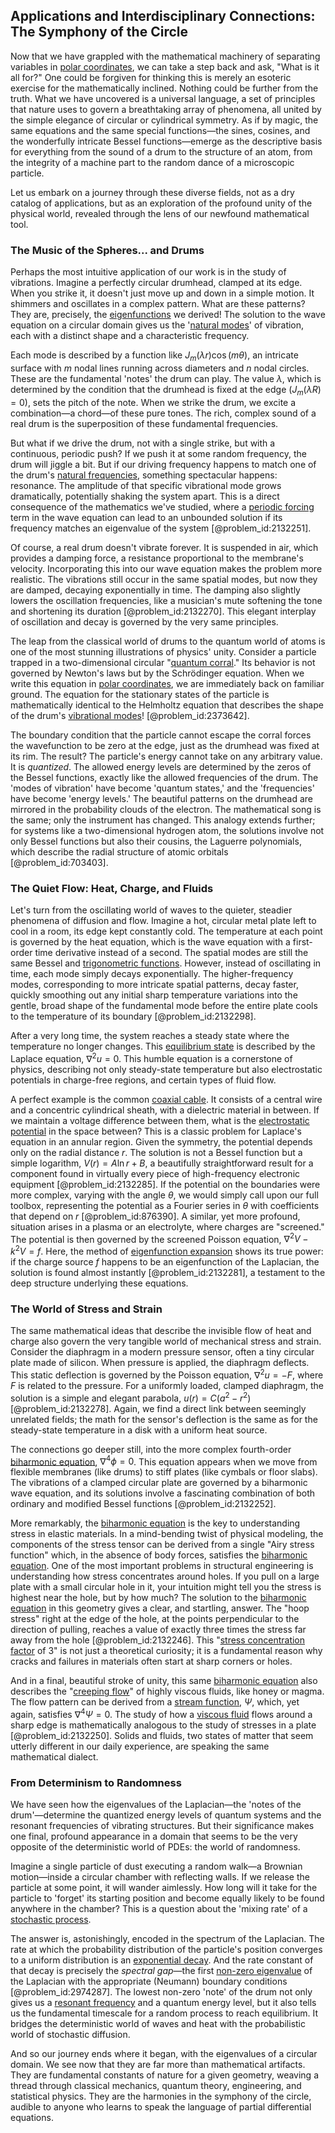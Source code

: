 ## Applications and Interdisciplinary Connections: The Symphony of the Circle

Now that we have grappled with the mathematical machinery of separating variables in [polar coordinates](@article_id:158931), we can take a step back and ask, "What is it all for?" One could be forgiven for thinking this is merely an esoteric exercise for the mathematically inclined. Nothing could be further from the truth. What we have uncovered is a universal language, a set of principles that nature uses to govern a breathtaking array of phenomena, all united by the simple elegance of circular or cylindrical symmetry. As if by magic, the same equations and the same special functions—the sines, cosines, and the wonderfully intricate Bessel functions—emerge as the descriptive basis for everything from the sound of a drum to the structure of an atom, from the integrity of a machine part to the random dance of a microscopic particle.

Let us embark on a journey through these diverse fields, not as a dry catalog of applications, but as an exploration of the profound unity of the physical world, revealed through the lens of our newfound mathematical tool.

### The Music of the Spheres... and Drums

Perhaps the most intuitive application of our work is in the study of vibrations. Imagine a perfectly circular drumhead, clamped at its edge. When you strike it, it doesn't just move up and down in a simple motion. It shimmers and oscillates in a complex pattern. What are these patterns? They are, precisely, the [eigenfunctions](@article_id:154211) we derived! The solution to the wave equation on a circular domain gives us the '[natural modes](@article_id:276512)' of vibration, each with a distinct shape and a characteristic frequency.

Each mode is described by a function like $J_m(\lambda r) \cos(m\theta)$, an intricate surface with $m$ nodal lines running across diameters and $n$ nodal circles. These are the fundamental 'notes' the drum can play. The value $\lambda$, which is determined by the condition that the drumhead is fixed at the edge ($J_m(\lambda R)=0$), sets the pitch of the note. When we strike the drum, we excite a combination—a chord—of these pure tones. The rich, complex sound of a real drum is the superposition of these fundamental frequencies.

But what if we drive the drum, not with a single strike, but with a continuous, periodic push? If we push it at some random frequency, the drum will jiggle a bit. But if our driving frequency happens to match one of the drum's [natural frequencies](@article_id:173978), something spectacular happens: resonance. The amplitude of that specific vibrational mode grows dramatically, potentially shaking the system apart. This is a direct consequence of the mathematics we've studied, where a [periodic forcing](@article_id:263716) term in the wave equation can lead to an unbounded solution if its frequency matches an eigenvalue of the system [@problem_id:2132251].

Of course, a real drum doesn't vibrate forever. It is suspended in air, which provides a damping force, a resistance proportional to the membrane's velocity. Incorporating this into our wave equation makes the problem more realistic. The vibrations still occur in the same spatial modes, but now they are damped, decaying exponentially in time. The damping also slightly lowers the oscillation frequencies, like a musician's mute softening the tone and shortening its duration [@problem_id:2132270]. This elegant interplay of oscillation and decay is governed by the very same principles.

The leap from the classical world of drums to the quantum world of atoms is one of the most stunning illustrations of physics' unity. Consider a particle trapped in a two-dimensional circular "[quantum corral](@article_id:267922)." Its behavior is not governed by Newton's laws but by the Schrödinger equation. When we write this equation in [polar coordinates](@article_id:158931), we are immediately back on familiar ground. The equation for the stationary states of the particle is mathematically identical to the Helmholtz equation that describes the shape of the drum's [vibrational modes](@article_id:137394)! [@problem_id:2373642].

The boundary condition that the particle cannot escape the corral forces the wavefunction to be zero at the edge, just as the drumhead was fixed at its rim. The result? The particle's energy cannot take on any arbitrary value. It is *quantized*. The allowed energy levels are determined by the zeros of the Bessel functions, exactly like the allowed frequencies of the drum. The 'modes of vibration' have become 'quantum states,' and the 'frequencies' have become 'energy levels.' The beautiful patterns on the drumhead are mirrored in the probability clouds of the electron. The mathematical song is the same; only the instrument has changed. This analogy extends further; for systems like a two-dimensional hydrogen atom, the solutions involve not only Bessel functions but also their cousins, the Laguerre polynomials, which describe the radial structure of atomic orbitals [@problem_id:703403].

### The Quiet Flow: Heat, Charge, and Fluids

Let's turn from the oscillating world of waves to the quieter, steadier phenomena of diffusion and flow. Imagine a hot, circular metal plate left to cool in a room, its edge kept constantly cold. The temperature at each point is governed by the heat equation, which is the wave equation with a first-order time derivative instead of a second. The spatial modes are still the same Bessel and [trigonometric functions](@article_id:178424). However, instead of oscillating in time, each mode simply decays exponentially. The higher-frequency modes, corresponding to more intricate spatial patterns, decay faster, quickly smoothing out any initial sharp temperature variations into the gentle, broad shape of the fundamental mode before the entire plate cools to the temperature of its boundary [@problem_id:2132298].

After a very long time, the system reaches a steady state where the temperature no longer changes. This [equilibrium state](@article_id:269870) is described by the Laplace equation, $\nabla^2 u = 0$. This humble equation is a cornerstone of physics, describing not only steady-state temperature but also electrostatic potentials in charge-free regions, and certain types of fluid flow.

A perfect example is the common [coaxial cable](@article_id:273938). It consists of a central wire and a concentric cylindrical sheath, with a dielectric material in between. If we maintain a voltage difference between them, what is the [electrostatic potential](@article_id:139819) in the space between? This is a classic problem for Laplace's equation in an annular region. Given the symmetry, the potential depends only on the radial distance $r$. The solution is not a Bessel function but a simple logarithm, $V(r) = A \ln r + B$, a beautifully straightforward result for a component found in virtually every piece of high-frequency electronic equipment [@problem_id:2132285]. If the potential on the boundaries were more complex, varying with the angle $\theta$, we would simply call upon our full toolbox, representing the potential as a Fourier series in $\theta$ with coefficients that depend on $r$ [@problem_id:876390]. A similar, yet more profound, situation arises in a plasma or an electrolyte, where charges are "screened." The potential is then governed by the screened Poisson equation, $\nabla^2 V - k^2 V = f$. Here, the method of [eigenfunction expansion](@article_id:150966) shows its true power: if the charge source $f$ happens to be an eigenfunction of the Laplacian, the solution is found almost instantly [@problem_id:2132281], a testament to the deep structure underlying these equations.

### The World of Stress and Strain

The same mathematical ideas that describe the invisible flow of heat and charge also govern the very tangible world of mechanical stress and strain. Consider the diaphragm in a modern pressure sensor, often a tiny circular plate made of silicon. When pressure is applied, the diaphragm deflects. This static deflection is governed by the Poisson equation, $\nabla^2 u = -F$, where $F$ is related to the pressure. For a uniformly loaded, clamped diaphragm, the solution is a simple and elegant parabola, $u(r) = C(a^2 - r^2)$ [@problem_id:2132278]. Again, we find a direct link between seemingly unrelated fields; the math for the sensor's deflection is the same as for the steady-state temperature in a disk with a uniform heat source.

The connections go deeper still, into the more complex fourth-order [biharmonic equation](@article_id:165212), $\nabla^4 \phi = 0$. This equation appears when we move from flexible membranes (like drums) to stiff plates (like cymbals or floor slabs). The vibrations of a clamped circular plate are governed by a biharmonic wave equation, and its solutions involve a fascinating combination of both ordinary and modified Bessel functions [@problem_id:2132252].

More remarkably, the [biharmonic equation](@article_id:165212) is the key to understanding stress in elastic materials. In a mind-bending twist of physical modeling, the components of the stress tensor can be derived from a single "Airy stress function" which, in the absence of body forces, satisfies the [biharmonic equation](@article_id:165212). One of the most important problems in structural engineering is understanding how stress concentrates around holes. If you pull on a large plate with a small circular hole in it, your intuition might tell you the stress is highest near the hole, but by how much? The solution to the [biharmonic equation](@article_id:165212) in this geometry gives a clear, and startling, answer. The "hoop stress" right at the edge of the hole, at the points perpendicular to the direction of pulling, reaches a value of exactly three times the stress far away from the hole [@problem_id:2132246]. This "[stress concentration factor](@article_id:186363) of 3" is not just a theoretical curiosity; it is a fundamental reason why cracks and failures in materials often start at sharp corners or holes.

And in a final, beautiful stroke of unity, this same [biharmonic equation](@article_id:165212) also describes the "[creeping flow](@article_id:263350)" of highly viscous fluids, like honey or magma. The flow pattern can be derived from a [stream function](@article_id:266011), $\Psi$, which, yet again, satisfies $\nabla^4 \Psi = 0$. The study of how a [viscous fluid](@article_id:171498) flows around a sharp edge is mathematically analogous to the study of stresses in a plate [@problem_id:2132250]. Solids and fluids, two states of matter that seem utterly different in our daily experience, are speaking the same mathematical dialect.

### From Determinism to Randomness

We have seen how the eigenvalues of the Laplacian—the 'notes of the drum'—determine the quantized energy levels of quantum systems and the resonant frequencies of vibrating structures. But their significance makes one final, profound appearance in a domain that seems to be the very opposite of the deterministic world of PDEs: the world of randomness.

Imagine a single particle of dust executing a random walk—a Brownian motion—inside a circular chamber with reflecting walls. If we release the particle at some point, it will wander aimlessly. How long will it take for the particle to 'forget' its starting position and become equally likely to be found anywhere in the chamber? This is a question about the 'mixing rate' of a [stochastic process](@article_id:159008).

The answer is, astonishingly, encoded in the spectrum of the Laplacian. The rate at which the probability distribution of the particle's position converges to a uniform distribution is an [exponential decay](@article_id:136268). And the rate constant of that decay is precisely the *spectral gap*—the first [non-zero eigenvalue](@article_id:269774) of the Laplacian with the appropriate (Neumann) boundary conditions [@problem_id:2974287]. The lowest non-zero 'note' of the drum not only gives us a [resonant frequency](@article_id:265248) and a quantum energy level, but it also tells us the fundamental timescale for a random process to reach equilibrium. It bridges the deterministic world of waves and heat with the probabilistic world of stochastic diffusion.

And so our journey ends where it began, with the eigenvalues of a circular domain. We see now that they are far more than mathematical artifacts. They are fundamental constants of nature for a given geometry, weaving a thread through classical mechanics, quantum theory, engineering, and statistical physics. They are the harmonies in the symphony of the circle, audible to anyone who learns to speak the language of partial differential equations.